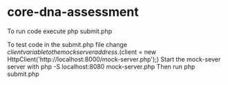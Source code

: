 ﻿# core-dna-assessment
To run code execute php submit.php


To test code in the submit.php file change $client variable to the mock server address. ($client = new HttpClient('http://localhost:8000/mock-server.php');)
Start the mock-sever server with php -S localhost:8080 mock-server.php
Then run php submit.php
